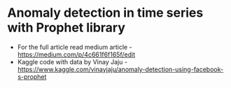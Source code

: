 # Anomaly detection in time series with Prophet library
* For the full article read medium article - https://medium.com/p/4c661f6f165f/edit
* Kaggle code with data by Vinay Jaju - https://www.kaggle.com/vinayjaju/anomaly-detection-using-facebook-s-prophet
